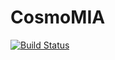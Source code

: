 # CosmoMIA

[![Build Status](https://github.com/dforero0896/CosmoMIA.jl/actions/workflows/CI.yml/badge.svg?branch=main)](https://github.com/dforero0896/CosmoMIA.jl/actions/workflows/CI.yml?query=branch%3Amain)
